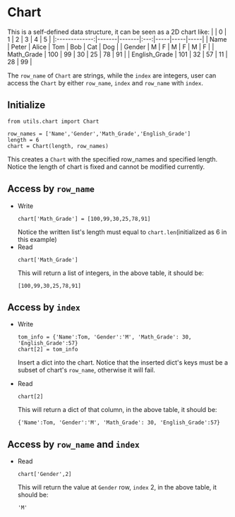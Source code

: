 # Chart

This is a self-defined data structure, it can be seen as a 2D chart like:
|               | 0     | 1     |  2  | 3   | 4   | 5   |
|:-------------:|-------|-------|:---:|-----|-----|-----|
|      Name     | Peter | Alice | Tom | Bob | Cat | Dog |
|     Gender    | M     | F     | M   | F   | M   | F   |
| Math_Grade    | 100   | 99    | 30  | 25  | 78  | 91  |
| English_Grade | 101   | 32    | 57  | 11  | 28  | 99  |


The `row_name` of `Chart` are strings, while the `index` are integers, user can access the `Chart` by either `row_name`, `index` and `row_name` with `index`.
## Initialize
```
from utils.chart import Chart

row_names = ['Name','Gender','Math_Grade','English_Grade']
length = 6
chart = Chart(length, row_names)
```
This creates a `Chart` with the specified row_names and specified length. Notice the length of chart is fixed and cannot be modified currently. 

## Access by `row_name`
* Write
    ```
    chart['Math_Grade'] = [100,99,30,25,78,91]
    ```
    Notice the written list's length must equal to `chart.len`(initialized as 6 in this example)
* Read
    ```
    chart['Math_Grade']
    ```
    This will return a list of integers, in the above table, it should be:
    ```
    [100,99,30,25,78,91]
    ```

## Access by `index`
* Write

    ```
    tom_info = {'Name':Tom, 'Gender':'M', 'Math_Grade': 30, 'English_Grade':57}
    chart[2] = tom_info
    ```
    Insert a dict into the chart. Notice that the inserted dict's keys must be a subset of chart's `row_name`, otherwise it will fail.

* Read

    ```
    chart[2]
    ```
    This will return a dict of that column, in the above table, it should be:
    ```
    {'Name':Tom, 'Gender':'M', 'Math_Grade': 30, 'English_Grade':57}
    ```

## Access by `row_name` and `index`
* Read
    ```
    chart['Gender',2]
    ```
    This will return the value at `Gender` row, `index` 2, in the above table, it should be:
    ```
    'M'
    ```